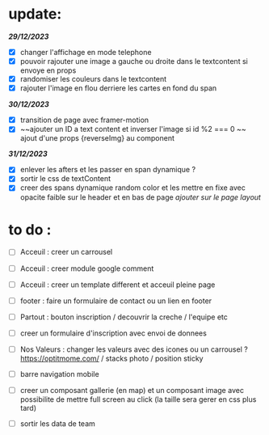 # update:

**_29/12/2023_**

- [x] changer l'affichage en mode telephone
- [x] pouvoir rajouter une image a gauche ou droite dans le textcontent si envoye en props
- [x] randomiser les couleurs dans le textcontent
- [x] rajouter l'image en flou derriere les cartes en fond du span

**_30/12/2023_**

- [x] transition de page avec framer-motion
- [x] ~~ajouter un ID a text content et inverser l'image si id %2 === 0 ~~ ajout d'une props {reverseImg} au component

**_31/12/2023_**

- [x] enlever les afters et les passer en span dynamique ?
- [x] sortir le css de textContent
- [x] creer des spans dynamique random color et les mettre en fixe avec opacite faible sur le header et en bas de page _ajouter sur le page layout_

# to do :

- [ ] Acceuil : creer un carrousel
- [ ] Acceuil : creer module google comment
- [ ] Acceuil : creer un template different et acceuil pleine page

- [ ] footer : faire un formulaire de contact ou un lien en footer
- [ ] Partout : bouton inscription / decouvrir la creche / l'equipe etc
- [ ] creer un formulaire d'inscription avec envoi de donnees
- [ ] Nos Valeurs : changer les valeurs avec des icones ou un carrousel ? https://optitmome.com/ / stacks photo / position sticky
- [ ] barre navigation mobile
- [ ] creer un composant gallerie (en map) et un composant image avec possibilite de mettre full screen au click (la taille sera gerer en css plus tard)
- [ ] sortir les data de team

